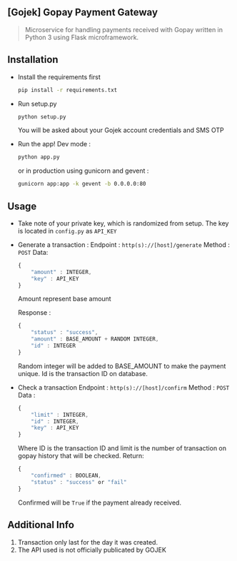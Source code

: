 [Gojek] Gopay Payment Gateway
-----

> Microservice for handling payments received with Gopay written in Python 3 using Flask microframework.

## Installation

* Install the requirements first
    ```sh
    pip install -r requirements.txt
    ```
    
* Run setup.py
    ```sh
    python setup.py
    ```
    You will be asked about your Gojek account credentials and SMS OTP

* Run the app!
    Dev mode :
    ```sh
    python app.py
    ```
    or in production using gunicorn and gevent :
    ```sh
    gunicorn app:app -k gevent -b 0.0.0.0:80
    ```
    

## Usage

*   Take note of your private key, which is randomized from setup. The key is located in `config.py` as `API_KEY`

* Generate a transaction :
    Endpoint :
    `http(s)://[host]/generate`
    Method :
    `POST`
    Data:
    ```javascript
    {
        "amount" : INTEGER,
        "key" : API_KEY
    }
    ```
    
    Amount represent base amount
    
    Response :
    ```javascript
    {
        "status" : "success",
        "amount" : BASE_AMOUNT + RANDOM INTEGER,
        "id" : INTEGER
    }
    ```
    
    Random integer will be added to BASE_AMOUNT to make the payment unique. Id is the transaction ID on database.
    
* Check a transaction
    Endpoint :
    `http(s)://[host]/confirm`
    Method :
    `POST`
    Data :
    ```javascript
    {
        "limit" : INTEGER,
        "id" : INTEGER,
        "key" : API_KEY
    }
    ```
    Where ID is the transaction ID and limit is the number of transaction on gopay history that will be checked.
    Return:
    ```javascript
    {
        "confirmed" : BOOLEAN,
        "status" : "success" or "fail"
    }
    ```
    Confirmed will be `True` if the payment already received.
    
## Additional Info
1. Transaction only last for the day it was created.
2. The API used is not officially publicated by GOJEK
